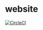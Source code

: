 # website 
[![CircleCI](https://circleci.com/gh/rynorris/website.svg?style=svg)](https://circleci.com/gh/rynorris/website)
